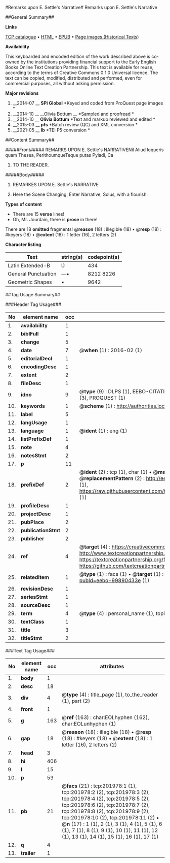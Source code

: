 #Remarks upon E. Settle's Narrative#
Remarks upon E. Settle's Narrative

##General Summary##

**Links**

[TCP catalogue](http://www.ota.ox.ac.uk/tcp/)  • 
[HTML](http://tei.it.ox.ac.uk/tcp/Texts-HTML/free/B28/B28883.html)  • 
[EPUB](http://tei.it.ox.ac.uk/tcp/Texts-EPUB/free/B28/B28883.epub) • 
[Page images (Historical Texts)](https://historicaltexts.jisc.ac.uk/eebo-99890433e)

**Availability**

This keyboarded and encoded edition of the work described above is co-owned by the
    institutions providing financial support to the Early English Books Online Text Creation
    Partnership. This text is available for reuse, according to the terms of  Creative Commons 0 1.0 Universal
    licence. The text can be copied, modified, distributed and performed, even for commercial
    purposes, all without asking permission.

**Major revisions**

1. __2014-07 __ __SPi Global__ *Keyed and coded from ProQuest page images *
1. __2014-10 __ __Olivia Bottum __ *Sampled and proofread *
1. __2014-10 __ __Olivia Bottum__ *Text and markup reviewed and edited *
1. __2015-03 __ __pfs__ *Batch review (QC) and XML conversion *
1. __2021-05 __ __lb__ *TEI P5 conversion *

##Content Summary##

#####Front#####
REMARKS UPON E. Settle's NARRATIVENil Aliud loqueris quam Thesea, PerithoumqueTeque putas Pyladi, Ca
1. TO THE READER.

#####Body#####

1. REMARKES UPON E. Settle's NARRATIVE

1. Here the Scene Changing, Enter Narrative, Solus, with a flourish.

**Types of content**

  * There are 15 **verse** lines!
  * Oh, Mr. Jourdain, there is **prose** in there!

There are 18 **omitted** fragments! 
 @__reason__ (18) : illegible (18)  •  @__resp__ (18) : #keyers (18)  •  @__extent__ (18) : 1 letter (16), 2 letters (2)

**Character listing**


|Text|string(s)|codepoint(s)|
|---|---|---|
|Latin Extended-B|Ʋ|434|
|General Punctuation|—•|8212 8226|
|Geometric Shapes|▪|9642|

##Tag Usage Summary##

###Header Tag Usage###

|No|element name|occ|attributes|
|---|---|---|---|
|1.|__availability__|1||
|2.|__biblFull__|1||
|3.|__change__|5||
|4.|__date__|7| @__when__ (1) : 2016-02 (1)|
|5.|__editorialDecl__|1||
|6.|__encodingDesc__|1||
|7.|__extent__|2||
|8.|__fileDesc__|1||
|9.|__idno__|9| @__type__ (9) : DLPS (1), EEBO-CITATION (1), VID (1), EEBO-PROQUEST (1), OCLC (1), STC (3), PROQUEST (1)|
|10.|__keywords__|1| @__scheme__ (1) : http://authorities.loc.gov/ (1)|
|11.|__label__|5||
|12.|__langUsage__|1||
|13.|__language__|1| @__ident__ (1) : eng (1)|
|14.|__listPrefixDef__|1||
|15.|__note__|4||
|16.|__notesStmt__|2||
|17.|__p__|11||
|18.|__prefixDef__|2| @__ident__ (2) : tcp (1), char (1)  •  @__matchPattern__ (2) : ([0-9\-]+):([0-9IVX]+) (1), (.+) (1)  •  @__replacementPattern__ (2) : http://eebo.chadwyck.com/downloadtiff?vid=$1&page=$2 (1), https://raw.githubusercontent.com/textcreationpartnership/Texts/master/tcpchars.xml#$1 (1)|
|19.|__profileDesc__|1||
|20.|__projectDesc__|1||
|21.|__pubPlace__|2||
|22.|__publicationStmt__|2||
|23.|__publisher__|2||
|24.|__ref__|4| @__target__ (4) : https://creativecommons.org/publicdomain/zero/1.0/ (1), http://www.textcreationpartnership.org/docs/. (1), https://textcreationpartnership.org/faq/#faq05 (1), https://github.com/textcreationpartnership (1)|
|25.|__relatedItem__|1| @__type__ (1) : facs (1)  •  @__target__ (1) : https://data.historicaltexts.jisc.ac.uk/view?pubId=eebo-99890433e (1)|
|26.|__revisionDesc__|1||
|27.|__seriesStmt__|1||
|28.|__sourceDesc__|1||
|29.|__term__|4| @__type__ (4) : personal_name (1), topical_term (1), geographic_name (2)|
|30.|__textClass__|1||
|31.|__title__|3||
|32.|__titleStmt__|2||


###Text Tag Usage###

|No|element name|occ|attributes|
|---|---|---|---|
|1.|__body__|1||
|2.|__desc__|18||
|3.|__div__|4| @__type__ (4) : title_page (1), to_the_reader (1), part (2)|
|4.|__front__|1||
|5.|__g__|163| @__ref__ (163) : char:EOLhyphen (162), char:EOLunhyphen (1)|
|6.|__gap__|18| @__reason__ (18) : illegible (18)  •  @__resp__ (18) : #keyers (18)  •  @__extent__ (18) : 1 letter (16), 2 letters (2)|
|7.|__head__|3||
|8.|__hi__|406||
|9.|__l__|15||
|10.|__p__|53||
|11.|__pb__|21| @__facs__ (21) : tcp:201978:1 (1), tcp:201978:2 (2), tcp:201978:3 (2), tcp:201978:4 (2), tcp:201978:5 (2), tcp:201978:6 (2), tcp:201978:7 (2), tcp:201978:8 (2), tcp:201978:9 (2), tcp:201978:10 (2), tcp:201978:11 (2)  •  @__n__ (17) : 1 (1), 2 (1), 3 (1), 4 (1), 5 (1), 6 (1), 7 (1), 8 (1), 9 (1), 10 (1), 11 (1), 12 (1), 13 (1), 14 (1), 15 (1), 16 (1), 17 (1)|
|12.|__q__|4||
|13.|__trailer__|1||
